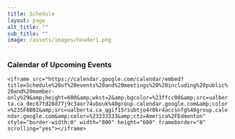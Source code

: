 ```yaml
---
title: Schedule
layout: page
alt_title: ""
sub_title: ""
image: /assets/images/header1.png
---
```


<div class="span9">
	<h3>Calendar of Upcoming Events</h3
    
	<iframe src="https://calendar.google.com/calendar/embed?title=Schedule%20of%20events%20and%20meetings%20%28including%20public%20and%20member-only%29&amp;height=600&amp;wkst=2&amp;bgcolor=%23ffcc00&amp;src=ualberta.ca_dec67td28d77j9c3aor74ubouk%40group.calendar.google.com&amp;color=%235F6B02&amp;src=ualberta.ca_qgif15rsubtjo4r0kr4accsnfg%40group.calendar.google.com&amp;color=%23333333&amp;ctz=America%2FEdmonton" style="border-width:0" width="800" height="600" frameborder="0" scrolling="yes"></iframe>
  
  <iframe src="https://calendar.google.com/calendar/embed?mode=AGENDA&amp;height=600&amp;wkst=1&amp;bgcolor=%23FFFFFF&amp;src=ualberta.ca_dec67td28d77j9c3aor74ubouk%40group.calendar.google.com&amp;color=%235F6B02&amp;src=ualberta.ca_qgif15rsubtjo4r0kr4accsnfg%40group.calendar.google.com&amp;color=
  
</div>
